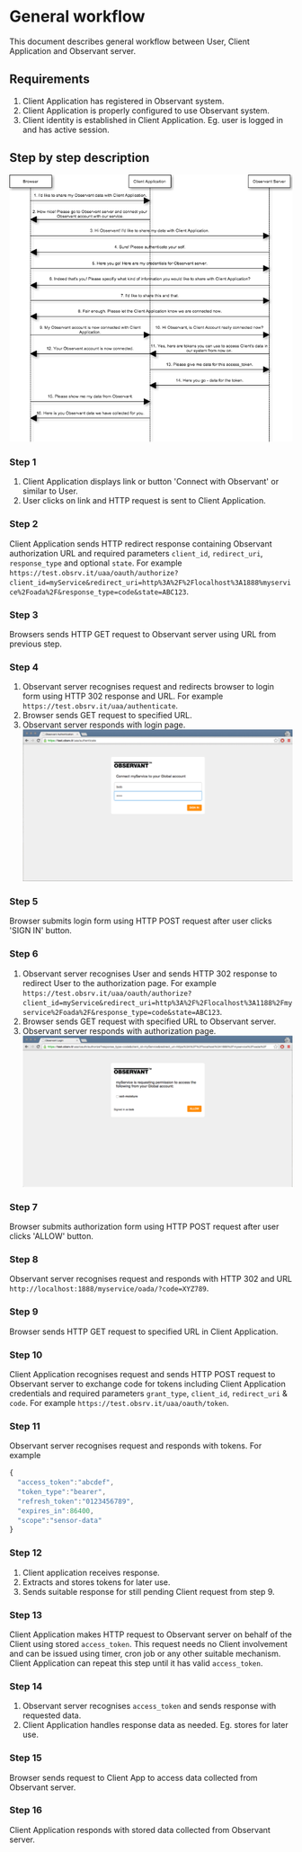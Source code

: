 # General workflow

This document describes general workflow between User, Client Application and Observant server.

## Requirements
1. Client Application has registered in Observant system.
2. Client Application is properly configured to use Observant system.
3. Client identity is established in Client Application. Eg. user is logged in and has active session.

## Step by step description

![alt text][01]

### Step 1
1. Client Application displays link or button 'Connect with Observant' or similar to User.
2. User clicks on link and HTTP request is sent to Client Application.

### Step 2
Client Application sends HTTP redirect response containing Observant authorization URL and required parameters `client_id`, `redirect_uri`, `response_type` and optional `state`.
For example `https://test.obsrv.it/uaa/oauth/authorize?client_id=myService&redirect_uri=http%3A%2F%2Flocalhost%3A1888%myservice%2Foada%2F&response_type=code&state=ABC123`.

### Step 3
Browsers sends HTTP GET request to Observant server using URL from previous step.

### Step 4
1. Observant server recognises request and redirects browser to login form using HTTP 302 response and URL.
For example `https://test.obsrv.it/uaa/authenticate`.
2. Browser sends GET request to specified URL.
3. Observant server responds with login page.
![alt text][02]

### Step 5
Browser submits login form using HTTP POST request after user clicks 'SIGN IN' button.

### Step 6
1. Observant server recognises User and sends HTTP 302 response to redirect User to the authorization page.
For example `https://test.obsrv.it/uaa/oauth/authorize?client_id=myService&redirect_uri=http%3A%2F%2Flocalhost%3A1188%2Fmyservice%2Foada%2F&response_type=code&state=ABC123`.
2. Browser sends GET request with specified URL to Observant server.
3. Observant server responds with authorization page.
![alt text][03]

### Step 7
Browser submits authorization form using HTTP POST request after user clicks 'ALLOW' button.

### Step 8
Observant server recognises request and responds with HTTP 302 and URL `http://localhost:1888/myservice/oada/?code=XYZ789`.

### Step 9
Browser sends HTTP GET request to specified URL in Client Application.

### Step 10
Client Application recognises request and sends HTTP POST request to Observant server to exchange code for tokens including Client Application credentials and required parameters `grant_type`, `client_id`, `redirect_uri` & `code`.
For example `https://test.obsrv.it/uaa/oauth/token`.

### Step 11
Observant server recognises request and responds with tokens.
For example

```javascript
{
  "access_token":"abcdef",
  "token_type":"bearer",
  "refresh_token":"0123456789",
  "expires_in":86400,
  "scope":"sensor-data"
}
```

### Step 12
1. Client application receives response.
2. Extracts and stores tokens for later use.
3. Sends suitable response for still pending Client request from step 9.

### Step 13
Client Application makes HTTP request to Observant server on behalf of the Client using stored `access_token`. This request needs no Client involvement and can be issued using timer, cron job or any other suitable mechanism. Client Application can repeat this step until it has valid `access_token`.

### Step 14
1. Observant server recognises `access_token` and sends response with requested data.
2. Client Application handles response data as needed. Eg. stores for later use.

### Step 15
Browser sends request to Client App to access data collected from Observant server.

### Step 16
Client Application responds with stored data collected from Observant server.

[01]: https://github.com/ObservantPtyLtd/oada-client/blob/master/images/workflow.png "Workflow"
[02]: https://github.com/ObservantPtyLtd/oada-client/blob/master/images/02.png "OAuth2 login"
[03]: https://github.com/ObservantPtyLtd/oada-client/blob/master/images/03.png "OAuth2 access grants"
